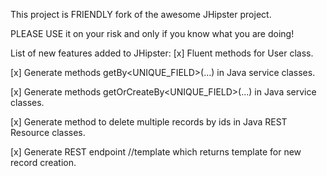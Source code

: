 This project is FRIENDLY fork of the awesome JHipster project.

PLEASE USE it on your risk and only if you know what you are doing!

List of new features added to JHipster:
[x] Fluent methods for User class.

[x] Generate methods <ENTITY> getBy<UNIQUE_FIELD>(...) in Java service classes.

[x] Generate methods <ENTITY> getOrCreateBy<UNIQUE_FIELD>(...) in Java service classes.

[x] Generate method to delete multiple records by ids in Java REST Resource classes.

[x] Generate REST endpoint /<ENTITY>/template which returns template for new record creation.